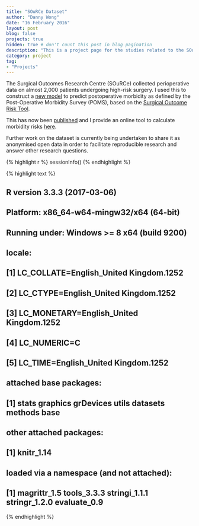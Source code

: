 ```yaml
---
title: "SOuRCe Dataset"
author: "Danny Wong"
date: "16 February 2016"
layout: post
blog: false
projects: true
hidden: true # don't count this post in blog pagination
description: "This is a project page for the studies related to the SOuRCe Dataset"
category: project
tag:
- "Projects"
---
```


The Surgical Outcomes Research Centre (SOuRCe) collected perioperative data on almost 2,000 patients undergoing high-risk surgery. I used this to construct a [new model](http://dannyjnwong.github.io/Predicting-Postop-Morbidity-Elective-Surgical-Patients-using-SORT/) to predict postoperative morbidity as defined by the Post-Operative Morbidity Survey (POMS), based on the [Surgical Outcome Risk Tool](http://www.sortsurgery.com/).

This has now been [published](https://doi.org/10.1093/bja/aex117) and I provide an online tool to calculate morbidity risks [here](https://dannyjnwong.shinyapps.io/SORTMorbidityWebCalc/).

Further work on the dataset is currently being undertaken to share it as anonymised open data in order to facilitate reproducible research and answer other research questions.


{% highlight r %}
sessionInfo()
{% endhighlight %}



{% highlight text %}
## R version 3.3.3 (2017-03-06)
## Platform: x86_64-w64-mingw32/x64 (64-bit)
## Running under: Windows >= 8 x64 (build 9200)
## 
## locale:
## [1] LC_COLLATE=English_United Kingdom.1252 
## [2] LC_CTYPE=English_United Kingdom.1252   
## [3] LC_MONETARY=English_United Kingdom.1252
## [4] LC_NUMERIC=C                           
## [5] LC_TIME=English_United Kingdom.1252    
## 
## attached base packages:
## [1] stats     graphics  grDevices utils     datasets  methods   base     
## 
## other attached packages:
## [1] knitr_1.14
## 
## loaded via a namespace (and not attached):
## [1] magrittr_1.5  tools_3.3.3   stringi_1.1.1 stringr_1.2.0 evaluate_0.9
{% endhighlight %}
